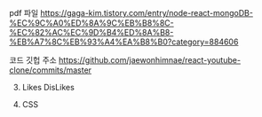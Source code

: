 pdf 파일
https://gaga-kim.tistory.com/entry/node-react-mongoDB-%EC%9C%A0%ED%8A%9C%EB%B8%8C-%EC%82%AC%EC%9D%B4%ED%8A%B8-%EB%A7%8C%EB%93%A4%EA%B8%B0?category=884606

코드 깃헙 주소
https://github.com/jaewonhimnae/react-youtube-clone/commits/master


3. Likes DisLikes

4. CSS